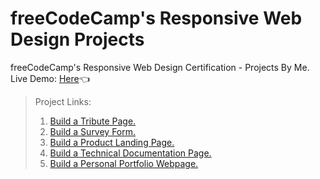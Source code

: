 # freeCodeCamp's Responsive Web Design Projects
freeCodeCamp's Responsive Web Design Certification - Projects By Me. <br />
Live Demo: [Here](https://amtanny.github.io/FCC-projects/)👈 <br />  
> Project Links:
> 1. [Build a Tribute Page.](https://amtanny.github.io/FCC-projects/project-1/index.html) 
> 2. [Build a Survey Form.](https://amtanny.github.io/FCC-projects/project-2/index.html)
> 3. [Build a Product Landing Page.](https://amtanny.github.io/FCC-projects/project-3/index.html)
> 4. [Build a Technical Documentation Page.](https://amtanny.github.io/FCC-projects/project-4/index.html)
> 5. [Build a Personal Portfolio Webpage.](https://amtanny.github.io/FCC-projects/project-5/index.html)
